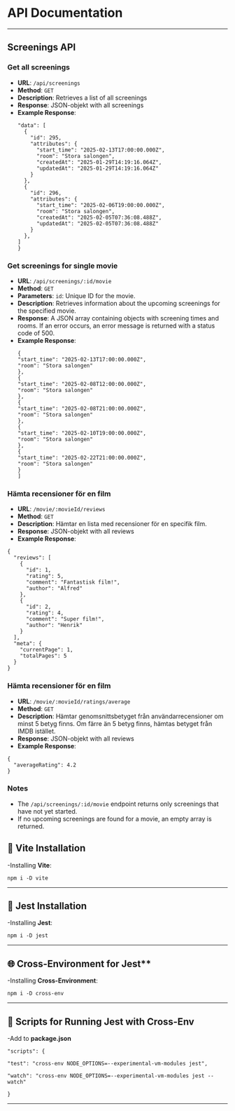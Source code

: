 # API Documentation

---

## Screenings API

### Get all screenings

- **URL**: `/api/screenings`
- **Method**: `GET`
- **Description**: Retrieves a list of all screenings
- **Response**: JSON-objekt with all screenings
- **Example Response**:
  ```{
  "data": [
    {
      "id": 295,
      "attributes": {
        "start_time": "2025-02-13T17:00:00.000Z",
        "room": "Stora salongen",
        "createdAt": "2025-01-29T14:19:16.064Z",
        "updatedAt": "2025-01-29T14:19:16.064Z"
      }
    },
    {
      "id": 296,
      "attributes": {
        "start_time": "2025-02-06T19:00:00.000Z",
        "room": "Stora salongen",
        "createdAt": "2025-02-05T07:36:08.488Z",
        "updatedAt": "2025-02-05T07:36:08.488Z"
      }
    },
  ]
  }
  ```

### Get screenings for single movie

- **URL**: `/api/screenings/:id/movie`
- **Method**: `GET`
- **Parameters**:
  `id`: Unique ID for the movie.
- **Description**: Retrieves information about the upcoming screenings for the specified movie.
- **Response**: A JSON array containing objects with screening times and rooms. If an error occurs, an error message is returned with a status code of 500.
- **Example Response**:
  ```[
  {
  "start_time": "2025-02-13T17:00:00.000Z",
  "room": "Stora salongen"
  },
  {
  "start_time": "2025-02-08T12:00:00.000Z",
  "room": "Stora salongen"
  },
  {
  "start_time": "2025-02-08T21:00:00.000Z",
  "room": "Stora salongen"
  },
  {
  "start_time": "2025-02-10T19:00:00.000Z",
  "room": "Stora salongen"
  },
  {
  "start_time": "2025-02-22T21:00:00.000Z",
  "room": "Stora salongen"
  }
  ]
  ```

### Hämta recensioner för en film

- **URL**: `/movie/:movieId/reviews`
- **Method**: `GET`
- **Description**: Hämtar en lista med recensioner för en specifik film.
- **Response**: JSON-objekt with all reviews
- **Example Response**:

```
{
  "reviews": [
    {
      "id": 1,
      "rating": 5,
      "comment": "Fantastisk film!",
      "author": "Alfred"
    },
    {
      "id": 2,
      "rating": 4,
      "comment": "Super film!",
      "author": "Henrik"
    }
  ],
  "meta": {
    "currentPage": 1,
    "totalPages": 5
  }
}
```

### Hämta recensioner för en film

- **URL**: `/movie/:movieId/ratings/average`
- **Method**: `GET`
- **Description**: Hämtar genomsnittsbetyget från användarrecensioner om minst 5 betyg finns.
  Om färre än 5 betyg finns, hämtas betyget från IMDB istället.
- **Response**: JSON-objekt with all reviews
- **Example Response**:

```
{
  "averageRating": 4.2
}
```

### Notes

- The `/api/screenings/:id/movie` endpoint returns only screenings that have not yet started.
- If no upcoming screenings are found for a movie, an empty array is returned.

## 🚀 Vite Installation

-Installing **Vite**:

`npm i -D vite`

---

## 🧪 Jest Installation

-Installing **Jest**:

`npm i -D jest`

---

## 🌐 Cross-Environment for Jest\*\*

-Installing **Cross-Environment**:

`npm i -D cross-env`

---

## 📜 Scripts for Running Jest with Cross-Env

-Add to **package.json**

`"scripts": {`

`"test": "cross-env NODE_OPTIONS=--experimental-vm-modules jest",`

`"watch": "cross-env NODE_OPTIONS=--experimental-vm-modules jest --watch"`

`}`

---
